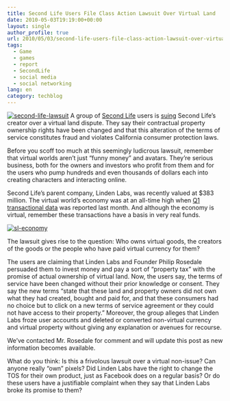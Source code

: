 ```yaml
---
title: Second Life Users File Class Action Lawsuit Over Virtual Land
date: 2010-05-03T19:19:00+00:00
layout: single
author_profile: true
url: 2010/05/03/second-life-users-file-class-action-lawsuit-over-virtual-land/
tags:
  - Game
  - games
  - report
  - SecondLife
  - social media
  - social networking
lang: en
category: techblog
---
```

[![second-life-lawsuit](http://lh6.ggpht.com/_vaUVXcmC3OI/S98apduRDdI/AAAAAAAACDE/M49kS5s72Cc/second-life-lawsuit_thumb%5B1%5D.jpg?imgmax=800 "second-life-lawsuit")](http://lh5.ggpht.com/_vaUVXcmC3OI/S98anLHVQVI/AAAAAAAACDA/OzPhOeySkD8/s1600-h/second-life-lawsuit%5B3%5D.jpg) A group of [Second Life](http://secondlife.com/?v=1.1) users is [suing](http://www.virtuallanddispute.com/) Second Life’s creator over a virtual land dispute. They say their contractual property ownership rights have been changed and that this alteration of the terms of service constitutes fraud and violates California consumer protection laws. 

Before you scoff too much at this seemingly ludicrous lawsuit, remember that virtual worlds aren’t just “funny money” and avatars. They’re serious business, both for the owners and investors who profit from them and for the users who pump hundreds and even thousands of dollars each into creating characters and interacting online. 

Second Life’s parent company, Linden Labs, was recently valued at $383 million. The virtual world’s economy was at an all-time high when [Q1 transactional data](http://blogs.secondlife.com/community/features/blog/2010/04/28/second-life-economy-hits-new-all-time-high-in-q1-2010) was reported last month. And although the economy is virtual, remember these transactions have a basis in very real funds. 

[![sl-economy](http://lh3.ggpht.com/_vaUVXcmC3OI/S98atdB-PiI/AAAAAAAACDM/-IPDVDXZjuE/sl-economy_thumb%5B3%5D.jpg?imgmax=800 "sl-economy")](http://lh6.ggpht.com/_vaUVXcmC3OI/S98arGzqQ1I/AAAAAAAACDI/azqbYmPxGrc/s1600-h/sl-economy%5B5%5D.jpg)

The lawsuit gives rise to the question: Who owns virtual goods, the creators of the goods or the people who have paid virtual currency for them? 

The users are claiming that Linden Labs and Founder Philip Rosedale persuaded them to invest money and pay a sort of “property tax” with the promise of actual ownership of virtual land. Now, the users say, the terms of service have been changed without their prior knowledge or consent. They say the new terms “state that these land and property owners did not own what they had created, bought and paid for, and that these consumers had no choice but to click on a new terms of service agreement or they could not have access to their property.” Moreover, the group alleges that Linden Labs froze user accounts and deleted or converted non-virtual currency and virtual property without giving any explanation or avenues for recourse. 

We’ve contacted Mr. Rosedale for comment and will update this post as new information becomes available. 

What do you think: Is this a frivolous lawsuit over a virtual non-issue? Can anyone really “own” pixels? Did Linden Labs have the right to change the TOS for their own product, just as Facebook does on a regular basis? Or do these users have a justifiable complaint when they say that Linden Labs broke its promise to them?